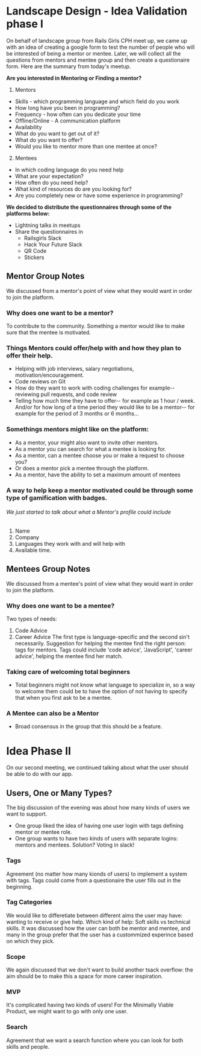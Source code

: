 
# Landscape Design - Idea Validation phase I
On behalf of landscape group from Rails Girls CPH meet up,  we came up with an idea of creating a google form to test the number of people who will be interested of being a mentor or mentee. Later, we will collect all the questions from mentors and mentee group and then create a questionaire form. Here are the summary from today's meetup. 

**Are you interested in Mentoring or Finding a mentor?**
1. Mentors
* Skills - which programming language and which field do you work
* How long have you been in programming?
* Frequency - how often can you dedicate your time
* Offline/Online - A communication platform
* Availability
* What do you want to get out of it?
* What do you want to offer?
* Would you like to mentor more than one mentee at once?

2. Mentees
* In which coding language do you need help
* What are your expectation?
* How often do you need help?
* What kind of resources do are you looking for?
* Are you completely new or have some experience in programming?

**We decided to distribute the questionnaires through some of the platforms below:**
* Lightning talks in meetups
* Share the questionnaires in
  * Railsgirls Slack
  * Hack Your Future Slack
  * QR Code
  * Stickers

## Mentor Group Notes
We discussed from a mentor's point of view what they would want in order to join the platform.

### Why does one want to be a mentor?
To contribute to the community.
Something a mentor would like to make sure that the mentee is motivated.

### Things Mentors could offer/help with and how they plan to offer their help.
*	Helping with job interviews, salary negotiations, motivation/encouragement.
* Code reviews on Git
*	How do they want to work with coding challenges for example-- reviewing pull requests, and code review
*	Telling how much time they have to offer-- for example as 1 hour / week. And/or for how long of a time period they would like to be a mentor-- for example for the period of 3 months or 6 months...

### Somethings mentors might like on the platform:
*	As a mentor, your might also want to invite other mentors.
*	As a mentor you can search for what a mentee is looking for.
*	As a mentor, can a mentee choose you or make a request to choose you?
* Or does a mentor pick a mentee through the platform.
*	As a mentor, have the ability to set a maximum amount of mentees

### A way to help keep a mentor motivated could be through some type of gamification with badges.

###### We just started to talk about what a Mentor's profile could include
1. Name
2. Company
3. Languages they work with and will help with
4. Available time.


## Mentees Group Notes

We discussed from a mentee's point of view what they would want in order to join the platform.

### Why does one want to be a mentee?
Two types of needs:
1. Code Advice
2. Career Advice
The first type is language-specific and the second sin't necessarily.
Suggestion for helping the mentee find the right person: tags for mentors. Tags could include 'code advice', 'JavaScript', 'career advice', helping the mentee find her match.

### Taking care of welcoming total beginners
*	Total beginners might not know what language to specialize in, so a way to welcome them could be to have the option of not having to specify that when you first ask to be a mentee.

### A Mentee can also be a Mentor
* Broad consensus in the group that this should be a feature.

# Idea Phase II

On our second meeting, we continued talking about what the user should be able to do with our app. 

## Users, One or Many Types?

The big discussion of the evening was about how many kinds of users we want to support.

  * One group liked the idea of having one user login with tags defining mentor or mentee role.
  * One group wants to have two kinds of users with separate logins: mentors and mentees.
Solution? Voting in slack!

### Tags

Agreement (no matter how many kionds of users) to implement a system with tags.
Tags could come from a questionaire the user fills out in the beginning.

### Tag Categories

We would like to differetiate between different aims the user may have: wanting to receive or give help. Which kind of help: Soft skills vs technical skills.
It was discussed how the user can both be mentor and mentee, and many in the group prefer that the user has a custommized experince based on which they pick.

### Scope

We again discussed that we don't want to build another tsack overflow: the aim should be to make this a space for more career inspiration.

### MVP

It's complicated having two kinds of users! For the Minimally Viable Product, we might want to go with only one user.

### Search
Agreement that we want a search function where you can look for both skills and people.

